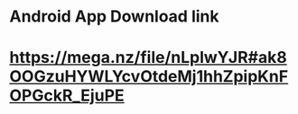 # Android App Download link
# https://mega.nz/file/nLplwYJR#ak8OOGzuHYWLYcvOtdeMj1hhZpipKnFOPGckR_EjuPE
